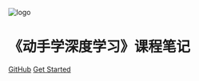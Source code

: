![logo](https://zh-v2.d2l.ai/_static/logo-with-text.png ':size=50%')

# 《动手学深度学习》课程笔记

<!-- > 一个神奇的文档网站生成器。

- 阅读舒适
- 人人可参与
- 众多主题 -->

[GitHub](https://github.com/green-dalii/d2l-note)
[Get Started](README)